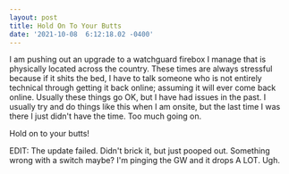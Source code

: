 ```yaml
--- 
layout: post 
title: Hold On To Your Butts 
date: '2021-10-08  6:12:18.02 -0400' 
--- 
```

I am pushing out an upgrade to a watchguard firebox I manage that is physically located across the country. 
These times are always stressful because if it shits the bed, I have to talk someone who is not entirely 
technical through getting it back online; assuming it will ever come back online. Usually these things go OK, 
but I have had issues in the past. I usually try and do things like this when I am onsite, but the last time I 
was there I just didn't have the time. Too much going on. 

Hold on to your butts!

EDIT: The update failed. Didn't brick it, but just pooped out. Something wrong with a switch maybe? I'm pinging 
the GW and it drops A LOT. Ugh.
